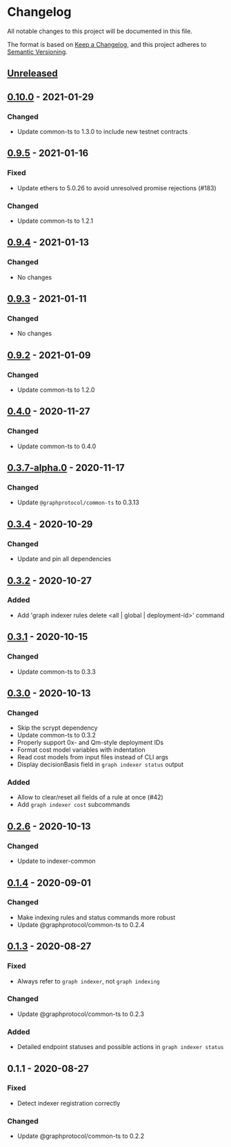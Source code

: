 # Changelog

All notable changes to this project will be documented in this file.

The format is based on [Keep a Changelog](https://keepachangelog.com/en/1.0.0/), and this project adheres to [Semantic Versioning](https://semver.org/spec/v2.0.0.html).

## [Unreleased](https://github.com/graphprotocol/indexer/compare/v0.10.0...HEAD)

## [0.10.0](https://github.com/graphprotocol/indexer/compare/v0.9.5...v0.10.0) - 2021-01-29

### Changed

* Update common-ts to 1.3.0 to include new testnet contracts

## [0.9.5](https://github.com/graphprotocol/indexer/compare/v0.9.4...v0.9.5) - 2021-01-16

### Fixed

* Update ethers to 5.0.26 to avoid unresolved promise rejections \(\#183\)

### Changed

* Update common-ts to 1.2.1

## [0.9.4](https://github.com/graphprotocol/indexer/compare/v0.9.3...v0.9.4) - 2021-01-13

### Changed

* No changes

## [0.9.3](https://github.com/graphprotocol/indexer/compare/v0.9.2...v0.9.3) - 2021-01-11

### Changed

* No changes

## [0.9.2](https://github.com/graphprotocol/indexer/compare/v0.4.0...v0.9.2) - 2021-01-09

### Changed

* Update common-ts to 1.2.0

## [0.4.0](https://github.com/graphprotocol/indexer/compare/v0.3.7-alpha.0...v0.4.0) - 2020-11-27

### Changed

* Update common-ts to 0.4.0

## [0.3.7-alpha.0](https://github.com/graphprotocol/indexer/compare/v0.3.4...v0.3.7-alpha.0) - 2020-11-17

### Changed

* Update `@graphprotocol/common-ts` to 0.3.13

## [0.3.4](https://github.com/graphprotocol/indexer/compare/v0.3.2...v0.3.4) - 2020-10-29

### Changed

* Update and pin all dependencies

## [0.3.2](https://github.com/graphprotocol/indexer/compare/v0.3.1...v0.3.2) - 2020-10-27

### Added

* Add 'graph indexer rules delete &lt;all \| global \| deployment-id&gt;' command

## [0.3.1](https://github.com/graphprotocol/indexer/compare/v0.3.0...v0.3.1) - 2020-10-15

### Changed

* Update common-ts to 0.3.3

## [0.3.0](https://github.com/graphprotocol/indexer/compare/v0.2.6...v0.3.0) - 2020-10-13

### Changed

* Skip the scrypt dependency
* Update common-ts to 0.3.2
* Properly support 0x- and Qm-style deployment IDs
* Format cost model variables with indentation
* Read cost models from input files instead of CLI args
* Display decisionBasis field in `graph indexer status` output

### Added

* Allow to clear/reset all fields of a rule at once \(\#42\)
* Add `graph indexer cost` subcommands

## [0.2.6](https://github.com/graphprotocol/indexer/compare/v0.1.4...v0.2.6) - 2020-10-13

### Changed

* Update to indexer-common

## [0.1.4](https://github.com/graphprotocol/cli/compare/v0.1.3...v0.1.4) - 2020-09-01

### Changed

* Make indexing rules and status commands more robust
* Update @graphprotocol/common-ts to 0.2.4

## [0.1.3](https://github.com/graphprotocol/cli/compare/v0.1.1...v0.1.3) - 2020-08-27

### Fixed

* Always refer to `graph indexer`, not `graph indexing`

### Changed

* Update @graphprotocol/common-ts to 0.2.3

### Added

* Detailed endpoint statuses and possible actions in `graph indexer status`

## 0.1.1 - 2020-08-27

### Fixed

* Detect indexer registration correctly

### Changed

* Update @graphprotocol/common-ts to 0.2.2


